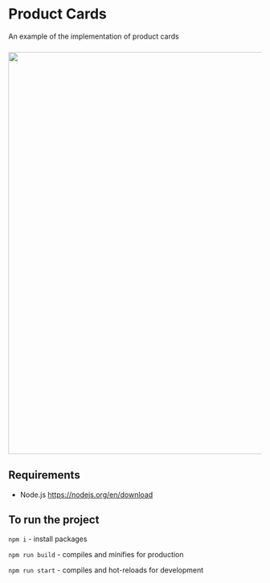 # Product Cards

An example of the implementation of product cards

###
<img align="center" src="https://i.imgur.com/Nl2IUsv.png" width="800px"> 

## Requirements
* Node.js https://nodejs.org/en/download

## To run the project
`npm i` - install packages

`npm run build` - compiles and minifies for production

`npm run start` - compiles and hot-reloads for development
